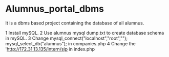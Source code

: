 # Alumnus_portal_dbms
It is a dbms based project containing the database of all alumnus.

1 Install mySQL.
2 Use alumnus mysql dump.txt to create database schema in mySQL.
3 Change mysql_connect("localhost","root","");
	mysql_select_db("alumnus"); in companies.php
4 Change the 'http://172.31.13.135/intern/sip in index.php  
